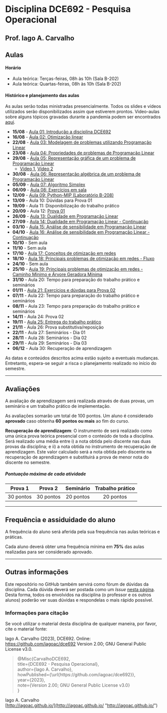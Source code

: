 # Disciplina DCE692 - Pesquisa Operacional

## Prof. Iago A. Carvalho

## Aulas

#### Horário

  - Aula teórica: Terças-feiras, 08h às 10h (Sala B-202)
  - Aula teórica: Quartas-feiras, 08h às 10h (Sala B-202)
 
#### Histórico e planejamento das aulas

As aulas serão todas ministradas presencialmente. Todos os slides e vídeos utilizados serão disponibilizados assim que estiverem prontos. Video-aulas sobre alguns tópicos gravadas  durante a pandemia podem ser encontrados [aqui](https://github.com/iagoac/dce692/tree/main/2021).

  - **15/08** - [Aula 01: Introdução a disciplina DCE692](https://github.com/iagoac/dce692/blob/main/slides/aula_01.pdf)
  - **16/08** - [Aula 02: Otimização linear](https://github.com/iagoac/dce692/blob/main/slides/aula_02.pdf)
  - **22/08** - [Aula 03: Modelagem de problemas utilizando Programação Linear](https://github.com/iagoac/dce692/blob/main/slides/aula_03.pdf)
  - **23/08** - [Aula 04: Propriedades de problemas de Programação Linear](https://github.com/iagoac/dce692/blob/main/slides/aula_04.pdf)
  - **29/08** - [Aula 05: Representação gráfica de um problema de Programação Linear](https://github.com/iagoac/dce692/blob/main/slides/aula_05.pdf)
    - [Vídeo 1](https://www.youtube.com/watch?v=0QwcirNrU3E&ab_channel=Andr%C3%A9Brochi), [Vídeo 2](https://www.youtube.com/watch?v=sQdRu4eu910&ab_channel=Matusal%C3%A9mVieiraMartins)
  - **30/08** - [Aula 06: Representação algébrica de um problema de Programação Linear](https://github.com/iagoac/dce692/blob/main/slides/aula_06.pdf)
  - **05/09** - [Aula 07: Algoritmo Simplex](https://github.com/iagoac/dce692/blob/main/slides/aula_07.pdf)
  - **06/09** - [Aula 08: Exercícios em sala](https://github.com/iagoac/dce692/blob/main/slides/aula_08.pdf)
  - **12/09** - [Aula 09: Python-MIP (Laboratório B-208)](https://github.com/iagoac/dce692/python-mip)
  - **13/09** - Aula 10: Dúvidas para Prova 01
  - **19/09** - Aula 11: Disponibilização do trabalho prático
  - **20/09** - Aula 12: [Prova 01](https://github.com/iagoac/dce692/blob/main/provas/prova_01.pdf)
  - **26/09** - [Aula 13: Dualidade em Programação Linear](https://github.com/iagoac/dce692/blob/main/slides/aula_03.pdf)
  - **27/09** - [Aula 14: Dualidade em Programação Linear - Continuação](https://github.com/iagoac/dce692/blob/main/slides/aula_14.pdf)
  - **03/10** - [Aula 15: Análise de sensibilidade em Programação Linear](https://github.com/iagoac/dce692/blob/main/slides/aula_15.pdf)
  - **04/10** - [Aula 16: Análise de sensibilidade em Programação Linear - Continuação](https://github.com/iagoac/dce692/blob/main/slides/aula_16.pdf)
  - **10/10** - Sem aula
  - **11/10** - Sem aula
  - **17/10** - [Aula 17: Conceitos de otimização em redes](https://github.com/iagoac/dce692/blob/main/slides/aula_17.pdf)
  - **18/10** - [Aula 18: Principais problemas de otimização em redes - Fluxo](https://github.com/iagoac/dce692/blob/main/slides/aula_18.pdf)
  - **24/10** - Sem aula
  - **25/10** - [Aula 19: Principais problemas de otimização em redes - Caminho Mínimo e Árvore Geradora Mínima](https://github.com/iagoac/dce692/blob/main/slides/aula_19.pdf)
  - **31/10** - Aula 20:  Tempo para preparação do trabalho prático e seminários
  - **01/11** - [Aula 21: Exercícios e dúvdas para Prova 02](https://github.com/iagoac/dce692/blob/main/slides/aula_121.pdf)
  - **07/11** - Aula 22: Tempo para preparação do trabalho prático e seminários
  - **08/11** - Aula 23: Tempo para preparação do trabalho prático e seminários
  - **14/11** - Aula 24: Prova 02
  - **19/11** - [Aula 25: Entrega do trabalho prático](https://ead.unifal-mg.edu.br/moodle2/mod/assign/view.php?id=374110&forceview=1)
  - **21/11** - Aula 26: Prova substitutiva/reposição
  - **22/11** - Aula 27: Seminários - Dia 01
  - **28/11** - Aula 28: Seminários - Dia 02
  - **29/11** - Aula 29: Seminários - Dia 03
  - **06/12** - Aula 30: Recuperação de aprendizagem

As datas e conteúdos descritos acima estão sujeito a eventuais mudanças. 
Entretanto, espera-se seguir a risca o planejamento realizado no início do semestre.

---

## Avaliações

A avaliação de aprendizagem será realizada através de duas provas, um seminário e um trabalho prático de implementação.  

As avaliações somarão um total de 100 pontos. Um aluno é considerado **aprovado** caso obtenha **60 pontos ou mais** ao fim do curso.

**Recuperação de aprendizagem**: O instrumento de  será realizado como uma única prova teórica presencial com o conteúdo de toda a disciplina. Será realizado uma média entre i) a nota obtida pelo discente nas duas provas da disciplina; e ii) a nota obtida no instrumento de recuperação de aprendizagem. Este valor calculado será a nota obtida pelo discente na recuperação de aprendizagem e substituirá a prova de menor nota do discente no semestre. 

##### Pontuação máxima de cada atividade
| Prova 1  | Prova 2  |  Seminário  | Trabalho prático  | 
| :------------: | :------------: | :------------: | :------------: |
| 30 pontos  | 30 pontos  | 20 pontos  | 20 pontos  |

---

## Frequência e assiduidade do aluno

A frequência do aluno será aferida pela sua frequência nas aulas teóricas e práticas.

Cada aluno deverá obter uma frequência mínima em **75%** das aulas realizadas para ser considerado aprovado.

---

## Outras informações

Este repositório no GitHub também servirá como fórum de dúvidas da disciplina. Cada dúvida deverá ser postada como um *Issue* [nesta página](https://github.com/iagoac/dce692/issues). Desta forma, todos os envolvidos na disciplina (o professor e os outros alunos) poderão ver suas dúvidas e respondelas o mais rápido possível.

### Informações para citação

Se você utilizar o material desta disciplina de qualquer maneira, por favor, cite o material fonte:

Iago A. Carvalho (2023), DCE692. Online: https://github.com/iagoac/dce692 Version 2.00; GNU General Public License v3.0.


> @Misc{CarvalhoDCE692,  
title={DCE692 - Pesquisa Operacional},  
author={Iago A. Carvalho},   
howPublished={\url{https&#58;//github\.com/iagoac/dce692}},  
year={2023},  
note={Version 2.00; GNU General Public License v3.0}  
}


Iago A. Carvalho  
[http://iagoac.github.io/](http://iagoac.github.io/ "http://iagoac.github.io/")
